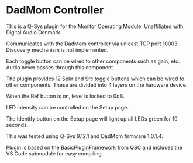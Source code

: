 # DadMom Controller

This is a Q-Sys plugin for the Monitor Operating Module. Unaffiliated with Digital Audio Denmark.

Communicates with the DadMom controller via unicast TCP port 10003. Discovery mechanism is not implemented.

Each toggle button can be wired to other components such as gain, etc. Audio never passes through this component.

The plugin provides 12 Spkr and Src toggle buttons which can be wired to other components. These are divided into 4 layers on the hardware device.

When the Ref button is on, level is locked to 0dB.

LED intensity can be controlled on the Setup page.

The Identify button on the Setup page will light up all LEDs green for 10 seconds.

This was tested using Q-Sys 9.12.1 and DadMom firmware 1.0.1.4.

Plugin is based on the [BasicPluginFramework](https://bitbucket.org/qsc-communities/basicpluginframework/src/main/) from QSC and includes the VS Code submodule for easy compiling.

